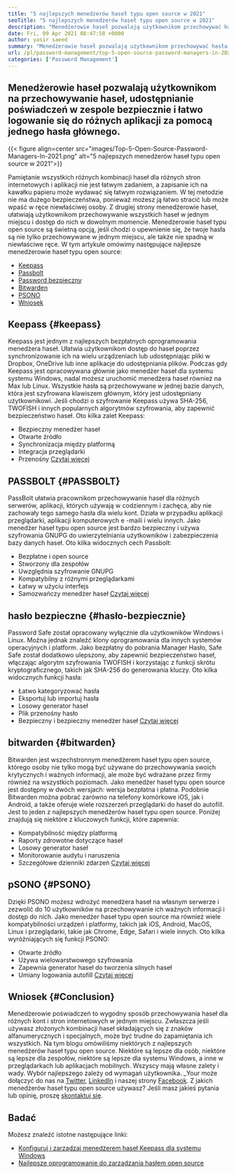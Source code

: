 ```yaml
---
title: "5 najlepszych menedżerów haseł typu open source w 2021" 
seoTitle: "5 najlepszych menedżerów haseł typu open source w 2021" 
description: "Menedżerowie haseł pozwalają użytkownikom przechowywać hasła, udostępniać poświadczenia w zespole bezpiecznie i łatwo logować się do różnych aplikacji za pomocą jednego hasła głównego." 
date: Fri, 09 Apr 2021 08:47:58 +0000
author: yasir saeed
summary: "Menedżerowie haseł pozwalają użytkownikom przechowywać hasła, udostępniać poświadczenia w zespole bezpiecznie i łatwo logować się do różnych aplikacji za pomocą jednego hasła głównego." 
url: /pl/password-management/top-5-open-source-password-managers-in-2021/
categories: ['Password Management']
---
```


## Menedżerowie haseł pozwalają użytkownikom na przechowywanie haseł, udostępnianie poświadczeń w zespole bezpiecznie i łatwo logowanie się do różnych aplikacji za pomocą jednego hasła głównego.

{{< figure align=center src="images/Top-5-Open-Source-Password-Managers-In-2021.png" alt="5 najlepszych menedżerów haseł typu open source w 2021">}}

Pamiętanie wszystkich różnych kombinacji haseł dla różnych stron internetowych i aplikacji nie jest łatwym zadaniem, a zapisanie ich na kawałku papieru może wydawać się łatwym rozwiązaniem. W tej metodzie nie ma dużego bezpieczeństwa, ponieważ możesz ją łatwo stracić lub może wpaść w ręce niewłaściwej osoby. Z drugiej strony menedżerowie haseł, ułatwiają użytkownikom przechowywanie wszystkich haseł w jednym miejscu i dostęp do nich w dowolnym momencie. Menedżerowie haseł typu open source są świetną opcją, jeśli chodzi o upewnienie się, że twoje hasła są nie tylko przechowywane w jednym miejscu, ale także nie spadną w niewłaściwe ręce. W tym artykule omówimy następujące najlepsze menedżerowie haseł typu open source:
  * [Keepass][1]
  * [Passbolt][2]
  * [Password bezpieczny][3]
  * [Bitwarden][4]
  * [PSONO][5]
  * [Wniosek][6]

## Keepass   {#keepass}
Keepass jest jednym z najlepszych bezpłatnych oprogramowania menedżera haseł. Ułatwia użytkownikom dostęp do haseł poprzez synchronizowanie ich na wielu urządzeniach lub udostępniając pliki w Dropbox, OneDrive lub inne aplikacje do udostępniania plików. Podczas gdy Keepass jest opracowywana głównie jako menedżer haseł dla systemu systemu Windows, nadal możesz uruchomić menedżera haseł również na Max lub Linux. Wszystkie hasła są przechowywane w jednej bazie danych, która jest szyfrowana klawiszem głównym, który jest udostępniany użytkownikowi. Jeśli chodzi o szyfrowanie Keepass używa SHA-256, TWOFISH i innych popularnych algorytmów szyfrowania, aby zapewnić bezpieczeństwo haseł. Oto kilka zalet Keepass:
  * Bezpieczny menedżer haseł
  * Otwarte źródło
  * Synchronizacja między platformą
  * Integracja przeglądarki
  * Przenośny
[Czytaj więcej][7]

## PASSBOLT   {#PASSBOLT}
PassBolt ułatwia pracownikom przechowywanie haseł dla różnych serwerów, aplikacji, których używają w codziennym i zachęca, aby nie zachowały tego samego hasła dla wielu kont. Działa w przypadku aplikacji przeglądarki, aplikacji komputerowych e -maili i wielu innych. Jako menedżer haseł typu open source jest bardzo bezpieczny i używa szyfrowania GNUPG do uwierzytelniania użytkowników i zabezpieczenia bazy danych haseł. Oto kilka widocznych cech Passbolt:
  * Bezpłatne i open source
  * Stworzony dla zespołów
  * Uwzględnia szyfrowanie GNUPG
  * Kompatybilny z różnymi przeglądarkami
  * Łatwy w użyciu interfejs
  * Samozwańczy menedżer haseł
[Czytaj więcej][8]

## hasło bezpieczne   {#hasło-bezpiecznie}
Password Safe został opracowany wyłącznie dla użytkowników Windows i Linux. Można jednak znaleźć klony oprogramowania dla innych systemów operacyjnych i platform. Jako bezpłatny do pobrania Manager Hasło, Safe Safe został dodatkowo ulepszony, aby zapewnić bezpieczeństwo haseł, włączając algorytm szyfrowania TWOFISH i korzystając z funkcji skrótu kryptograficznego, takich jak SHA-256 do generowania kluczy. Oto kilka widocznych funkcji hasła:
  * Łatwo kategoryzować hasła
  * Eksportuj lub importuj hasła
  * Losowy generator haseł
  * Plik przenośny hasło
  * Bezpieczny i bezpieczny menedżer haseł
[Czytaj więcej][9]

## bitwarden   {#bitwarden}
Bitwarden jest wszechstronnym menedżerem haseł typu open source, którego osoby nie tylko mogą być używane do przechowywania swoich krytycznych i ważnych informacji, ale może być wdrażane przez firmy również na wszystkich poziomach. Jako menedżer haseł typu open source jest dostępny w dwóch wersjach: wersja bezpłatna i płatna. Podobnie Bitwarden można pobrać zarówno na telefony komórkowe iOS, jak i Android, a także oferuje wiele rozszerzeń przeglądarki do haseł do autofill. Jest to jeden z najlepszych menedżerów haseł typu open source. Poniżej znajdują się niektóre z kluczowych funkcji, które zapewnia:
  * Kompatybilność między platformą
  * Raporty zdrowotne dotyczące haseł
  * Losowy generator haseł
  * Monitorowanie audytu i naruszenia
  * Szczegółowe dzienniki zdarzeń
[Czytaj więcej][10]

## pSONO   {#PSONO}
Dzięki PSONO możesz wdrożyć menedżera haseł na własnym serwerze i zezwolić do 10 użytkowników na przechowywanie ich ważnych informacji i dostęp do nich. Jako menedżer haseł typu open source ma również wiele kompatybilności urządzeń i platformy, takich jak iOS, Android, MacOS, Linux i przeglądarki, takie jak Chrome, Edge, Safari i wiele innych. Oto kilka wyróżniających się funkcji PSONO:
  * Otwarte źródło
  * Używa wielowarstwowego szyfrowania
  * Zapewnia generator haseł do tworzenia silnych haseł
  * Umiany logowania autofill
[Czytaj więcej][11]

## Wniosek   {#Conclusion}
Menedżerowie poświadczeń to wygodny sposób przechowywania haseł dla różnych kont i stron internetowych w jednym miejscu. Zwłaszcza jeśli używasz złożonych kombinacji haseł składających się z znaków alfanumerycznych i specjalnych, może być trudne do zapamiętania ich wszystkich. Na tym blogu omówiliśmy niektórych z najlepszych menedżerów haseł typu open source. Niektóre są lepsze dla osób, niektóre są lepsze dla zespołów, niektóre są lepsze dla systemu Windows, a inne w przeglądarkach lub aplikacjach mobilnych. Wszyscy mają własne zalety i wady. Wybór najlepszego zależy od wymagań użytkownika.
_Your może dołączyć do nas na [Twitter][12], [LinkedIn][13] i naszej strony [Facebook][14]. Z jakich menedżerów haseł typu open source używasz? Jeśli masz jakieś pytania lub opinię, proszę [skontaktuj się][15].

## Badać
Możesz znaleźć istotne następujące linki:
  * [Konfiguruj i zarządzaj menedżerem haseł Keepass dla systemu Windows][16]
  * [Najlepsze oprogramowanie do zarządzania hasłem open source][17]

  
[1]: #keepass
[2]: #passbolt
[3]: #password-safe
[4]: #bitwarden
[5]: #psono
[6]: #conclusion
[7]: https://products.containerize.com/password-management/keepass
[8]: https://products.containerize.com/password-management/passbolt
[9]: https://products.containerize.com/password-management/password-safe
[10]: https://products.containerize.com/password-management/bitwarden
[11]: https://products.containerize.com/password-management/psono
[12]: https://twitter.com/containerize_co
[13]: https://www.linkedin.com/company/containerize/
[14]: http://facebook.com/containerize
[15]: mailto:yasir.saeed@aspose.com
[16]: https://blog.containerize.com/password-management/setup-manage-keepass-password-manager-for-windows/
[17]: https://products.containerize.com/password-management
